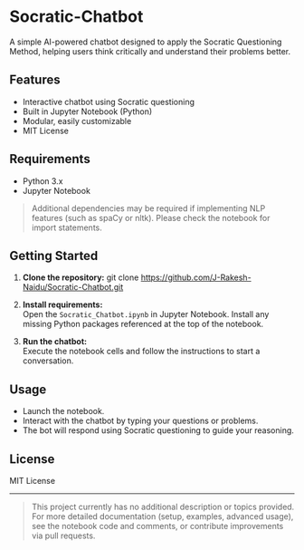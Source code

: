# Socratic-Chatbot

A simple AI-powered chatbot designed to apply the Socratic Questioning Method, helping users think critically and understand their problems better.

## Features

- Interactive chatbot using Socratic questioning
- Built in Jupyter Notebook (Python)
- Modular, easily customizable
- MIT License

## Requirements

- Python 3.x
- Jupyter Notebook

> Additional dependencies may be required if implementing NLP features (such as spaCy or nltk). Please check the notebook for import statements.

## Getting Started

1. **Clone the repository:**
  git clone https://github.com/J-Rakesh-Naidu/Socratic-Chatbot.git

2. **Install requirements:**  
Open the `Socratic_Chatbot.ipynb` in Jupyter Notebook. Install any missing Python packages referenced at the top of the notebook.

3. **Run the chatbot:**  
Execute the notebook cells and follow the instructions to start a conversation.

## Usage

- Launch the notebook.
- Interact with the chatbot by typing your questions or problems.
- The bot will respond using Socratic questioning to guide your reasoning.

## License

MIT License

***

> This project currently has no additional description or topics provided. For more detailed documentation (setup, examples, advanced usage), see the notebook code and comments, or contribute improvements via pull requests.
